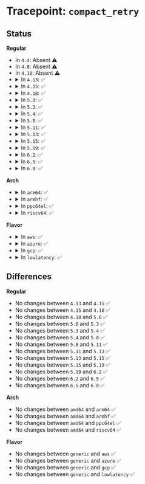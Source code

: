 # Tracepoint: <code>compact_retry</code>

## Status
<b>Regular</b>
<ul>
<li>
In <code>4.4</code>: Absent ⚠️
</li>
<li>
In <code>4.8</code>: Absent ⚠️
</li>
<li>
In <code>4.10</code>: Absent ⚠️
</li>
<li>
<details>
<summary>In <code>4.13</code>: ✅</summary>

Event:

```c
struct trace_event_raw_compact_retry {
    struct trace_entry ent;
    int order;
    int priority;
    int result;
    int retries;
    int max_retries;
    bool ret;
    char __data[0];
};
```
Function:

```c
void trace_event_raw_event_compact_retry(void *__data, int order, enum compact_priority priority, enum compact_result result, int retries, int max_retries, bool ret);
```
</details>
</li>
<li>
<details>
<summary>In <code>4.15</code>: ✅</summary>

Event:

```c
struct trace_event_raw_compact_retry {
    struct trace_entry ent;
    int order;
    int priority;
    int result;
    int retries;
    int max_retries;
    bool ret;
    char __data[0];
};
```
Function:

```c
void trace_event_raw_event_compact_retry(void *__data, int order, enum compact_priority priority, enum compact_result result, int retries, int max_retries, bool ret);
```
</details>
</li>
<li>
<details>
<summary>In <code>4.18</code>: ✅</summary>

Event:

```c
struct trace_event_raw_compact_retry {
    struct trace_entry ent;
    int order;
    int priority;
    int result;
    int retries;
    int max_retries;
    bool ret;
    char __data[0];
};
```
Function:

```c
void trace_event_raw_event_compact_retry(void *__data, int order, enum compact_priority priority, enum compact_result result, int retries, int max_retries, bool ret);
```
</details>
</li>
<li>
<details>
<summary>In <code>5.0</code>: ✅</summary>

Event:

```c
struct trace_event_raw_compact_retry {
    struct trace_entry ent;
    int order;
    int priority;
    int result;
    int retries;
    int max_retries;
    bool ret;
    char __data[0];
};
```
Function:

```c
void trace_event_raw_event_compact_retry(void *__data, int order, enum compact_priority priority, enum compact_result result, int retries, int max_retries, bool ret);
```
</details>
</li>
<li>
<details>
<summary>In <code>5.3</code>: ✅</summary>

Event:

```c
struct trace_event_raw_compact_retry {
    struct trace_entry ent;
    int order;
    int priority;
    int result;
    int retries;
    int max_retries;
    bool ret;
    char __data[0];
};
```
Function:

```c
void trace_event_raw_event_compact_retry(void *__data, int order, enum compact_priority priority, enum compact_result result, int retries, int max_retries, bool ret);
```
</details>
</li>
<li>
<details>
<summary>In <code>5.4</code>: ✅</summary>

Event:

```c
struct trace_event_raw_compact_retry {
    struct trace_entry ent;
    int order;
    int priority;
    int result;
    int retries;
    int max_retries;
    bool ret;
    char __data[0];
};
```
Function:

```c
void trace_event_raw_event_compact_retry(void *__data, int order, enum compact_priority priority, enum compact_result result, int retries, int max_retries, bool ret);
```
</details>
</li>
<li>
<details>
<summary>In <code>5.8</code>: ✅</summary>

Event:

```c
struct trace_event_raw_compact_retry {
    struct trace_entry ent;
    int order;
    int priority;
    int result;
    int retries;
    int max_retries;
    bool ret;
    char __data[0];
};
```
Function:

```c
void trace_event_raw_event_compact_retry(void *__data, int order, enum compact_priority priority, enum compact_result result, int retries, int max_retries, bool ret);
```
</details>
</li>
<li>
<details>
<summary>In <code>5.11</code>: ✅</summary>

Event:

```c
struct trace_event_raw_compact_retry {
    struct trace_entry ent;
    int order;
    int priority;
    int result;
    int retries;
    int max_retries;
    bool ret;
    char __data[0];
};
```
Function:

```c
void trace_event_raw_event_compact_retry(void *__data, int order, enum compact_priority priority, enum compact_result result, int retries, int max_retries, bool ret);
```
</details>
</li>
<li>
<details>
<summary>In <code>5.13</code>: ✅</summary>

Event:

```c
struct trace_event_raw_compact_retry {
    struct trace_entry ent;
    int order;
    int priority;
    int result;
    int retries;
    int max_retries;
    bool ret;
    char __data[0];
};
```
Function:

```c
void trace_event_raw_event_compact_retry(void *__data, int order, enum compact_priority priority, enum compact_result result, int retries, int max_retries, bool ret);
```
</details>
</li>
<li>
<details>
<summary>In <code>5.15</code>: ✅</summary>

Event:

```c
struct trace_event_raw_compact_retry {
    struct trace_entry ent;
    int order;
    int priority;
    int result;
    int retries;
    int max_retries;
    bool ret;
    char __data[0];
};
```
Function:

```c
void trace_event_raw_event_compact_retry(void *__data, int order, enum compact_priority priority, enum compact_result result, int retries, int max_retries, bool ret);
```
</details>
</li>
<li>
<details>
<summary>In <code>5.19</code>: ✅</summary>

Event:

```c
struct trace_event_raw_compact_retry {
    struct trace_entry ent;
    int order;
    int priority;
    int result;
    int retries;
    int max_retries;
    bool ret;
    char __data[0];
};
```
Function:

```c
void trace_event_raw_event_compact_retry(void *__data, int order, enum compact_priority priority, enum compact_result result, int retries, int max_retries, bool ret);
```
</details>
</li>
<li>
<details>
<summary>In <code>6.2</code>: ✅</summary>

Event:

```c
struct trace_event_raw_compact_retry {
    struct trace_entry ent;
    int order;
    int priority;
    int result;
    int retries;
    int max_retries;
    bool ret;
    char __data[0];
};
```
Function:

```c
void trace_event_raw_event_compact_retry(void *__data, int order, enum compact_priority priority, enum compact_result result, int retries, int max_retries, bool ret);
```
</details>
</li>
<li>
<details>
<summary>In <code>6.5</code>: ✅</summary>

Event:

```c
struct trace_event_raw_compact_retry {
    struct trace_entry ent;
    int order;
    int priority;
    int result;
    int retries;
    int max_retries;
    bool ret;
    char __data[0];
};
```
Function:

```c
void trace_event_raw_event_compact_retry(void *__data, int order, enum compact_priority priority, enum compact_result result, int retries, int max_retries, bool ret);
```
</details>
</li>
<li>
<details>
<summary>In <code>6.8</code>: ✅</summary>

Event:

```c
struct trace_event_raw_compact_retry {
    struct trace_entry ent;
    int order;
    int priority;
    int result;
    int retries;
    int max_retries;
    bool ret;
    char __data[0];
};
```
Function:

```c
void trace_event_raw_event_compact_retry(void *__data, int order, enum compact_priority priority, enum compact_result result, int retries, int max_retries, bool ret);
```
</details>
</li>
</ul>
<b>Arch</b>
<ul>
<li>
<details>
<summary>In <code>arm64</code>: ✅</summary>

Event:

```c
struct trace_event_raw_compact_retry {
    struct trace_entry ent;
    int order;
    int priority;
    int result;
    int retries;
    int max_retries;
    bool ret;
    char __data[0];
};
```
Function:

```c
void trace_event_raw_event_compact_retry(void *__data, int order, enum compact_priority priority, enum compact_result result, int retries, int max_retries, bool ret);
```
</details>
</li>
<li>
<details>
<summary>In <code>armhf</code>: ✅</summary>

Event:

```c
struct trace_event_raw_compact_retry {
    struct trace_entry ent;
    int order;
    int priority;
    int result;
    int retries;
    int max_retries;
    bool ret;
    char __data[0];
};
```
Function:

```c
void trace_event_raw_event_compact_retry(void *__data, int order, enum compact_priority priority, enum compact_result result, int retries, int max_retries, bool ret);
```
</details>
</li>
<li>
<details>
<summary>In <code>ppc64el</code>: ✅</summary>

Event:

```c
struct trace_event_raw_compact_retry {
    struct trace_entry ent;
    int order;
    int priority;
    int result;
    int retries;
    int max_retries;
    bool ret;
    char __data[0];
};
```
Function:

```c
void trace_event_raw_event_compact_retry(void *__data, int order, enum compact_priority priority, enum compact_result result, int retries, int max_retries, bool ret);
```
</details>
</li>
<li>
<details>
<summary>In <code>riscv64</code>: ✅</summary>

Event:

```c
struct trace_event_raw_compact_retry {
    struct trace_entry ent;
    int order;
    int priority;
    int result;
    int retries;
    int max_retries;
    bool ret;
    char __data[0];
};
```
Function:

```c
void trace_event_raw_event_compact_retry(void *__data, int order, enum compact_priority priority, enum compact_result result, int retries, int max_retries, bool ret);
```
</details>
</li>
</ul>
<b>Flavor</b>
<ul>
<li>
<details>
<summary>In <code>aws</code>: ✅</summary>

Event:

```c
struct trace_event_raw_compact_retry {
    struct trace_entry ent;
    int order;
    int priority;
    int result;
    int retries;
    int max_retries;
    bool ret;
    char __data[0];
};
```
Function:

```c
void trace_event_raw_event_compact_retry(void *__data, int order, enum compact_priority priority, enum compact_result result, int retries, int max_retries, bool ret);
```
</details>
</li>
<li>
<details>
<summary>In <code>azure</code>: ✅</summary>

Event:

```c
struct trace_event_raw_compact_retry {
    struct trace_entry ent;
    int order;
    int priority;
    int result;
    int retries;
    int max_retries;
    bool ret;
    char __data[0];
};
```
Function:

```c
void trace_event_raw_event_compact_retry(void *__data, int order, enum compact_priority priority, enum compact_result result, int retries, int max_retries, bool ret);
```
</details>
</li>
<li>
<details>
<summary>In <code>gcp</code>: ✅</summary>

Event:

```c
struct trace_event_raw_compact_retry {
    struct trace_entry ent;
    int order;
    int priority;
    int result;
    int retries;
    int max_retries;
    bool ret;
    char __data[0];
};
```
Function:

```c
void trace_event_raw_event_compact_retry(void *__data, int order, enum compact_priority priority, enum compact_result result, int retries, int max_retries, bool ret);
```
</details>
</li>
<li>
<details>
<summary>In <code>lowlatency</code>: ✅</summary>

Event:

```c
struct trace_event_raw_compact_retry {
    struct trace_entry ent;
    int order;
    int priority;
    int result;
    int retries;
    int max_retries;
    bool ret;
    char __data[0];
};
```
Function:

```c
void trace_event_raw_event_compact_retry(void *__data, int order, enum compact_priority priority, enum compact_result result, int retries, int max_retries, bool ret);
```
</details>
</li>
</ul>

## Differences
<b>Regular</b>
<ul>
<li>
No changes between <code>4.13</code> and <code>4.15</code> ✅
</li>
<li>
No changes between <code>4.15</code> and <code>4.18</code> ✅
</li>
<li>
No changes between <code>4.18</code> and <code>5.0</code> ✅
</li>
<li>
No changes between <code>5.0</code> and <code>5.3</code> ✅
</li>
<li>
No changes between <code>5.3</code> and <code>5.4</code> ✅
</li>
<li>
No changes between <code>5.4</code> and <code>5.8</code> ✅
</li>
<li>
No changes between <code>5.8</code> and <code>5.11</code> ✅
</li>
<li>
No changes between <code>5.11</code> and <code>5.13</code> ✅
</li>
<li>
No changes between <code>5.13</code> and <code>5.15</code> ✅
</li>
<li>
No changes between <code>5.15</code> and <code>5.19</code> ✅
</li>
<li>
No changes between <code>5.19</code> and <code>6.2</code> ✅
</li>
<li>
No changes between <code>6.2</code> and <code>6.5</code> ✅
</li>
<li>
No changes between <code>6.5</code> and <code>6.8</code> ✅
</li>
</ul>
<b>Arch</b>
<ul>
<li>
No changes between <code>amd64</code> and <code>arm64</code> ✅
</li>
<li>
No changes between <code>amd64</code> and <code>armhf</code> ✅
</li>
<li>
No changes between <code>amd64</code> and <code>ppc64el</code> ✅
</li>
<li>
No changes between <code>amd64</code> and <code>riscv64</code> ✅
</li>
</ul>
<b>Flavor</b>
<ul>
<li>
No changes between <code>generic</code> and <code>aws</code> ✅
</li>
<li>
No changes between <code>generic</code> and <code>azure</code> ✅
</li>
<li>
No changes between <code>generic</code> and <code>gcp</code> ✅
</li>
<li>
No changes between <code>generic</code> and <code>lowlatency</code> ✅
</li>
</ul>
